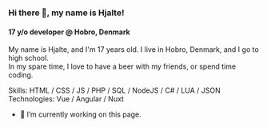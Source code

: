 ### Hi there 👋, my name is Hjalte!
#### 17 y/o developer @ Hobro, Denmark

My name is Hjalte, and I'm 17 years old. I live in Hobro, Denmark, and I go to high school.<br>In my spare time, I love to have a beer with my friends, or spend time coding.

Skills: HTML / CSS / JS / PHP / SQL / NodeJS / C# / LUA / JSON<br>
Technologies: Vue / Angular / Nuxt

- 🔭 I’m currently working on this page. 
